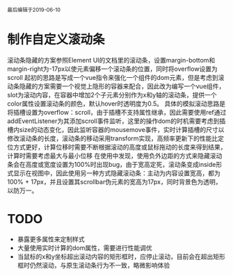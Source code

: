 <small>最后编辑于2019-06-10</small>

# 制作自定义滚动条
滚动条隐藏的方案参照Element UI的文档里的滚动条，设置margin-bottom和margin-right为-17px以使元素偏移一个滚动条的位置，同时将overflow设置为scroll
起初的思路是写成一个vue指令来强化一个组件的dom元素，但是考虑到滚动条隐藏的方案需要一个视觉上隐形的容器来配合，因此改为编写一个vue组件，slot为滚动内容，在容器中增加2个子元素分别作为x和y轴的滚动条，提供一个color属性设置滚动条的颜色，默认hover时透明度为0.5。
具体的模拟滚动思路是将插槽设置为<span class="inline-code">overflow：scroll</span>，由于插槽不支持属性继承，因此需要使用ref通过addEventListener为其添加scroll事件监听，这里的操作dom的时机需要考虑到插槽内size的动态变化，因此监听容器的mousemove事件，实时计算插槽的尺寸以修改滚动条的长度，滚动条的移动采用transform实现，高频率更新下的性能比定位方式更好，计算位移时需要不断根据滚动的高度或鼠标拖动的长度来得到结果，计算时需要考虑最大与最小位移
在使用中发现，使用负外边距的方式来隐藏滚动条会在高度或宽度设置为100%时出现bug，由于宽高定死，滚动条变成inside形式显示在视图中，因此使用另一种方式隐藏滚动条：主动为内容设置宽高，都为100% + 17px，并且设置其scrollbar伪元素的宽高为17px，同时背景色为透明，以防万一。
# TODO
+ 暴露更多属性来定制样式
+ 大量使用实时计算的dom属性，需要进行性能调优
+ 当鼠标的x和y坐标超出滚动内容的矩形框时，应停止滚动，目前会在超出矩形框时仍然滚动，与原生滚动条行为不一致，略微影响体验